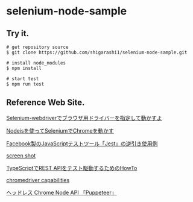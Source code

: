 # selenium-node-sample

## Try it.
```
# get repository source
$ git clone https://github.com/shigarashi1/selenium-node-sample.git

# install node_modules
$ npm install

# start test
$ npm run test
```

## Reference Web Site.

[Selenium-webdriverでブラウザ用ドライバーを指定して動かすよ](https://qiita.com/clustfe/items/937bd3a5ab988c8ea908)

[Nodejsを使ってSeleniumでChromeを動かす](https://qiita.com/tonio0720/items/70c13ad304154d95e4bc
)

[Facebook製のJavaScriptテストツール「Jest」の逆引き使用例](https://qiita.com/chimame/items/e97883fd46b67529d59f)

[screen shot](https://stackoverflow.com/questions/22938045/selenium-webdriver-node-js-take-screenshot-and-save-test-results)

[TypeScriptでREST APIをテスト駆動するためのHowTo](https://qiita.com/kotauchisunsun/items/6361b8f53540404a4a20)

[chromedriver capabilities](https://peter.sh/experiments/chromium-command-line-switches/)

[ヘッドレス Chrome Node API 「Puppeteer」](https://qiita.com/bezeklik/items/c6448d50ff0efb45829e)